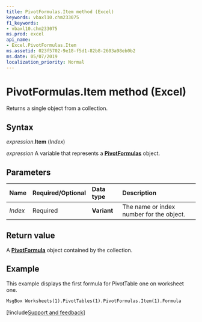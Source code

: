 ```yaml
---
title: PivotFormulas.Item method (Excel)
keywords: vbaxl10.chm233075
f1_keywords:
- vbaxl10.chm233075
ms.prod: excel
api_name:
- Excel.PivotFormulas.Item
ms.assetid: 023f5702-9e18-f5d1-82b8-2603a98eb0b2
ms.date: 05/07/2019
localization_priority: Normal
---
```



# PivotFormulas.Item method (Excel)

Returns a single object from a collection.


## Syntax

_expression_.**Item** (_Index_)

_expression_ A variable that represents a **[PivotFormulas](Excel.PivotFormulas.md)** object.


## Parameters

|Name|Required/Optional|Data type|Description|
|:-----|:-----|:-----|:-----|
| _Index_|Required| **Variant**|The name or index number for the object.|

## Return value

A **[PivotFormula](Excel.PivotFormula.md)** object contained by the collection.


## Example

This example displays the first formula for PivotTable one on worksheet one.

```vb
MsgBox Worksheets(1).PivotTables(1).PivotFormulas.Item(1).Formula
```



[!include[Support and feedback](~/includes/feedback-boilerplate.md)]